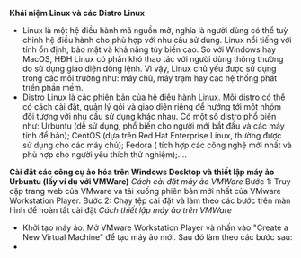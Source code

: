 **Khái niệm Linux và các Distro Linux**
- Linux là một hệ điều hành mã nguồn mở, nghĩa là người dùng có thể tuỳ chỉnh hệ điều hành cho phù hợp với nhu cầu sử dụng. Linux nổi tiếng với tính ổn định, bảo mật và khả năng tùy biến cao. So với Windows hay MacOS, HĐH Linux có phần khó thao tác với người dùng thông thường do sử dụng giao diện dòng lệnh. Vì vậy, Linux chủ yếu được sử dụng trong các môi trường như: máy chủ, máy trạm hay các hệ thống phát triển phần mềm.
- Distro Linux là các phiên bản của hệ điều hành Linux. Mỗi distro có thể có cách cài đặt, quản lý gói và giao diện riêng để hướng tới một nhóm đối tượng với nhu cầu sử dụng khác nhau. Có một số distro phổ biến như: Urbuntu (dễ sử dụng, phổ biến cho người mới bắt đầu và các máy tính để bàn); CentOS (dựa trên Red Hat Enterprise Linux, thường được sử dụng cho các máy chủ); Fedora ( tích hợp các công nghệ mới nhất và phù hợp cho người  yêu thích thử nghiệm);....

**Cài đặt các công cụ ảo hóa trên Windows Desktop và thiết lập máy ảo Urbuntu (lấy ví dụ với VMWare)**
*Cách cài đặt máy ảo VMWare*
Bước 1: Truy cập trang web của VMware và tải xuống phiên bản mới nhất của VMware Workstation Player.
Bước 2: Chạy tệp cài đặt và làm theo các bước trên màn hình để hoàn tất cài đặt
*Cách thiết lập máy ảo trên VMWare* 
- Khởi tạo máy ảo: Mở VMware Workstation Player và nhấn vào "Create a New Virtual Machine" để tạo máy ảo mới. Sau đó làm theo các bước sau:
- 
